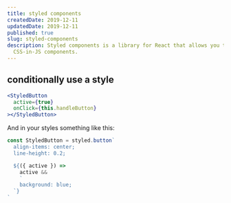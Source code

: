 ```yaml
---
title: styled components
createdDate: 2019-12-11
updatedDate: 2019-12-11
published: true
slug: styled-components
description: Styled components is a library for React that allows you to write
  CSS-in-JS components.
---
```


## conditionally use a style

```jsx
<StyledButton
  active={true}
  onClick={this.handleButton}
></StyledButton>
```

And in your styles something like this:

```jsx
const StyledButton = styled.button`
  align-items: center;
  line-height: 0.2;

  ${({ active }) =>
    active &&
    `
    background: blue;
  `}
`
```
